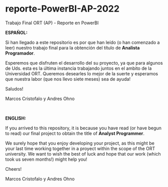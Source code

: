 # reporte-PowerBI-AP-2022
Trabajo Final ORT (AP) - Reporte en PowerBI


<p><strong>ESPAÑOL:</p></strong>

<p>Si han llegado a este repositorio es por que han leído (o han comenzado a leer) nuestro trabajo final para la obtención del título de <strong>Analista Programador</strong>.</p>

<p>Esperemos que disfruten el desarrollo del su proyecto, ya que para algunos de Uds. esta es la última instancia trabajando juntos en el ambito de la Universidad ORT. Queremos desearles lo mejor de la suerte y esperamos que nuestra labor (que nos llevo siete meses) sea de ayuda!</p>

<p>Saludos!</p>
<p> Marcos Cristofalo y Andres Ohno <p> 
<br>

<p><strong>ENGLISH:</p></strong>

<p>If you arrived to this repository, it is because you have read (or have begun to read) our final project to obtain the title of <strong>Analyst Programmer</strong>.</p>

<p>We surely hope that you enjoy developing your project, as this might be your last time working together in a proyect within the scope of the ORT university. We want to wish the best of luck and hope that our work (which took us seven months!) might help you!</p>

<p>Cheers!</p>
<p> Marcos Cristofalo y Andres Ohno <p> 

